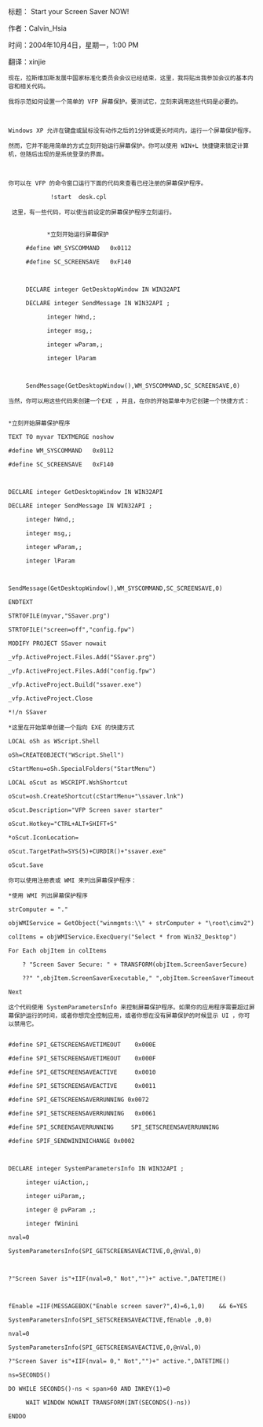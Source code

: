 标题： Start your Screen Saver NOW!

作者：Calvin_Hsia

时间：2004年10月4日，星期一，1:00 PM

翻译：xinjie
 
    现在，拉斯维加斯发展中国家标准化委员会会议已经结束，这里，我将贴出我参加会议的基本内容和相关代码。 

    我将示范如何设置一个简单的 VFP 屏幕保护。要测试它，立刻来调用这些代码是必要的。 

 

    Windows XP 允许在键盘或鼠标没有动作之后的1分钟或更长时间内，运行一个屏幕保护程序。

    然而，它并不能用简单的方式立刻开始运行屏幕保护。你可以使用 WIN+L 快捷键来锁定计算机，但随后出现的是系统登录的界面。

 

    你可以在 VFP 的命令窗口运行下面的代码来查看已经注册的屏幕保护程序。
```foxpro
            !start  desk.cpl
```
 

     这里，有一些代码，可以使当前设定的屏幕保护程序立刻运行。

 ```foxpro

            *立刻开始运行屏幕保护

      #define WM_SYSCOMMAND   0x0112

      #define SC_SCREENSAVE   0xF140

 

      DECLARE integer GetDesktopWindow IN WIN32API

      DECLARE integer SendMessage IN WIN32API ;

            integer hWnd,;

            integer msg,;

            integer wParam,;

            integer lParam

           

      SendMessage(GetDesktopWindow(),WM_SYSCOMMAND,SC_SCREENSAVE,0)
```
 

 

 

    当然，你可以用这些代码来创建一个EXE ，并且，在你的开始菜单中为它创建一个快捷方式：

 ```foxpro

*立刻开始屏幕保护程序

TEXT TO myvar TEXTMERGE noshow

#define WM_SYSCOMMAND   0x0112

#define SC_SCREENSAVE   0xF140

 

DECLARE integer GetDesktopWindow IN WIN32API

DECLARE integer SendMessage IN WIN32API ;

      integer hWnd,;

      integer msg,;

      integer wParam,;

      integer lParam

     

SendMessage(GetDesktopWindow(),WM_SYSCOMMAND,SC_SCREENSAVE,0)

ENDTEXT

STRTOFILE(myvar,"SSaver.prg")

STRTOFILE("screen=off","config.fpw")

MODIFY PROJECT SSaver nowait

_vfp.ActiveProject.Files.Add("SSaver.prg")

_vfp.ActiveProject.Files.Add("config.fpw")

_vfp.ActiveProject.Build("ssaver.exe")

_vfp.ActiveProject.Close

*!/n SSaver

*这里在开始菜单创建一个指向 EXE 的快捷方式

LOCAL oSh as WScript.Shell

oSh=CREATEOBJECT("WScript.Shell")

cStartMenu=oSh.SpecialFolders("StartMenu")

LOCAL oScut as WSCRIPT.WshShortcut

oScut=osh.CreateShortcut(cStartMenu+"\ssaver.lnk")

oScut.Description="VFP Screen saver starter"

oScut.Hotkey="CTRL+ALT+SHIFT+S"

*oScut.IconLocation=

oScut.TargetPath=SYS(5)+CURDIR()+"ssaver.exe"

oScut.Save
```


 

    你可以使用注册表或 WMI 来列出屏幕保护程序：

 
```foxpro
*使用 WMI 列出屏幕保护程序

strComputer = "."

objWMIService = GetObject("winmgmts:\\" + strComputer + "\root\cimv2")

colItems = objWMIService.ExecQuery("Select * from Win32_Desktop")

For Each objItem in colItems

    ? "Screen Saver Secure: " + TRANSFORM(objItem.ScreenSaverSecure)

    ??" ",objItem.ScreenSaverExecutable," ",objItem.ScreenSaverTimeout

Next

 ```

 

    这个代码使用 SystemParametersInfo 来控制屏幕保护程序。如果你的应用程序需要超过屏幕保护运行的时间，或者你想完全控制应用，或者你想在没有屏幕保护的时候显示 UI ，你可以禁用它。

 ```foxpro

#define SPI_GETSCREENSAVETIMEOUT    0x000E

#define SPI_SETSCREENSAVETIMEOUT    0x000F

#define SPI_GETSCREENSAVEACTIVE     0x0010

#define SPI_SETSCREENSAVEACTIVE     0x0011

#define SPI_GETSCREENSAVERRUNNING 0x0072

#define SPI_SETSCREENSAVERRUNNING   0x0061

#define SPI_SCREENSAVERRUNNING     SPI_SETSCREENSAVERRUNNING

#define SPIF_SENDWININICHANGE 0x0002

 

DECLARE integer SystemParametersInfo IN WIN32API ;

      integer uiAction,;

      integer uiParam,;

      integer @ pvParam ,;

      integer fWinini

nval=0     

SystemParametersInfo(SPI_GETSCREENSAVEACTIVE,0,@nVal,0)

 

?"Screen Saver is"+IIF(nval=0," Not","")+" active.",DATETIME()

 

fEnable =IIF(MESSAGEBOX("Enable screen saver?",4)=6,1,0)    && 6=YES

SystemParametersInfo(SPI_SETSCREENSAVEACTIVE,fEnable ,0,0)

nval=0     

SystemParametersInfo(SPI_GETSCREENSAVEACTIVE,0,@nVal,0)

?"Screen Saver is"+IIF(nval= 0," Not","")+" active.",DATETIME()

ns=SECONDS()

DO WHILE SECONDS()-ns < span>60 AND INKEY(1)=0

      WAIT WINDOW NOWAIT TRANSFORM(INT(SECONDS()-ns))

ENDDO
```
